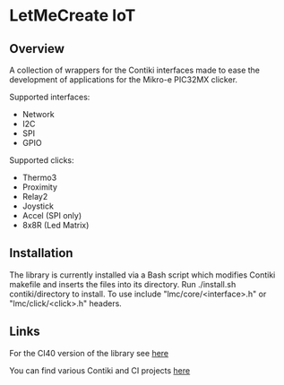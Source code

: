# LetMeCreate IoT

## Overview

A collection of wrappers for the Contiki interfaces made to ease the development of applications for the Mikro-e PIC32MX clicker.

Supported interfaces:
  - Network
  - I2C
  - SPI
  - GPIO

Supported clicks:
  - Thermo3
  - Proximity
  - Relay2
  - Joystick
  - Accel (SPI only)
  - 8x8R (Led Matrix)

## Installation

The library is currently installed via a Bash script which modifies Contiki makefile and inserts the files into its directory. Run ./install.sh contiki/directory to install. To use include "lmc/core/\<interface\>.h" or "lmc/click/\<click\>.h" headers.

## Links

For the CI40 version of the library see [here](https://github.com/francois-berder/LetMeCreate)

You can find various Contiki and CI projects [here](https://github.com/mtusnio/ci40projects)

